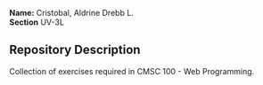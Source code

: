 **Name:** Cristobal, Aldrine Drebb L.<br/>
**Section** UV-3L <br/>

## Repository Description

Collection of exercises required in CMSC 100 - Web Programming.
